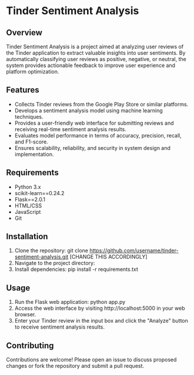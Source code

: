 # Tinder Sentiment Analysis

## Overview
Tinder Sentiment Analysis is a project aimed at analyzing user reviews of the Tinder application to extract valuable insights into user sentiments. By automatically classifying user reviews as positive, negative, or neutral, the system provides actionable feedback to improve user experience and platform optimization.

## Features
- Collects Tinder reviews from the Google Play Store or similar platforms.
- Develops a sentiment analysis model using machine learning techniques.
- Provides a user-friendly web interface for submitting reviews and receiving real-time sentiment analysis results.
- Evaluates model performance in terms of accuracy, precision, recall, and F1-score.
- Ensures scalability, reliability, and security in system design and implementation.

## Requirements
- Python 3.x
- scikit-learn==0.24.2
- Flask==2.0.1
- HTML/CSS
- JavaScript
- Git

## Installation
1. Clone the repository: git clone https://github.com/username/tinder-sentiment-analysis.git [CHANGE THIS ACCORDINGLY]
2. Navigate to the project directory:
3. Install dependencies: pip install -r requirements.txt

## Usage
1. Run the Flask web application: python app.py
2. Access the web interface by visiting http://localhost:5000 in your web browser.
3. Enter your Tinder review in the input box and click the "Analyze" button to receive sentiment analysis results.

## Contributing
Contributions are welcome! Please open an issue to discuss proposed changes or fork the repository and submit a pull request.
